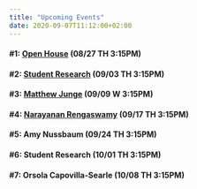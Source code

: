 ```yaml
---
title: "Upcoming Events"
date: 2020-09-07T11:12:00+02:00
---
```


#### #1: [Open House](https://sshanshans.github.io/VirtualTea/blog/1/) (08/27 TH 3:15PM)
#### #2: [Student Research](https://sshanshans.github.io/VirtualTea/blog/2/) (09/03 TH 3:15PM)
#### #3: [Matthew Junge](https://sshanshans.github.io/VirtualTea/blog/3/) (09/09 W 3:15PM)
#### #4: [Narayanan Rengaswamy](https://sshanshans.github.io/VirtualTea/blog/4/) (09/17 TH 3:15PM)
#### #5: Amy Nussbaum (09/24 TH 3:15PM)
#### #6: Student Research (10/01 TH 3:15PM)
#### #7: Orsola Capovilla-Searle (10/08 TH 3:15PM)




